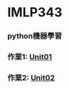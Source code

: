 # IMLP343
### python機器學習<br>
### 作業1:&nbsp;[Unit01](https://github.com/Yicheng-1218/IMLP/tree/main/Unit01)
### 作業2:&nbsp;[Unit02](https://github.com/Yicheng-1218/IMLP/tree/main/Unit02)
